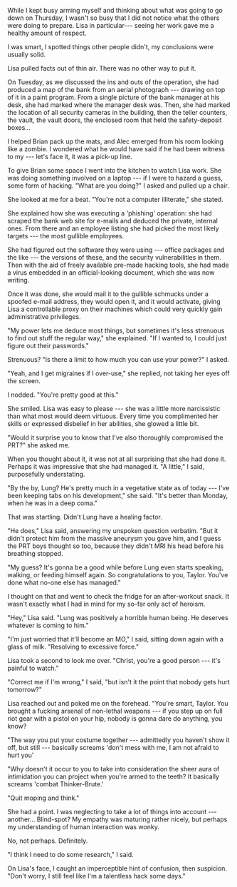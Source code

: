 While I kept busy arming myself and thinking about what was going to go down on Thursday,
I wasn't so busy that I did not notice what the others were doing to prepare.
Lisa in particular--- seeing her work gave me a healthy amount of respect.

I was smart, I spotted things other people didn't, my conclusions were usually solid.

Lisa pulled facts out of thin air. There was no other way to put it.

On Tuesday, as we discussed the ins and outs of the operation, she had produced a map
of the bank from an aerial photograph --- drawing on top of it in a paint program. From
a single picture of the bank manager at his desk, she had marked where the manager desk was.
Then, she had marked the location of all security cameras in the building, then the teller counters,
the vault, the vault doors, the enclosed room that held the safety-deposit boxes...

I helped Brian pack up the mats, and Alec emerged from his room looking like a zombie. I wondered
what he would have said if he had been witness to my --- let's face it, it was a pick-up line.

To give Brian some space I went into the kitchen to watch Lisa work. She was doing something involved
on a laptop --- if I were to hazard a guess, some form of hacking. "What are you doing?" I asked and pulled
up a chair.

She looked at me for a beat. "You're not a computer illiterate," she stated.

She explained how she was executing a 'phishing' operation: she had scraped the bank web site
for e-mails and deduced the private, internal ones. From there and an employee listing she had
picked the most likely targets --- the most gullible employees.

She had figured out the software they were using --- office packages and the like --- the versions
of these, and the security vulnerabilities in them. Then with the aid of freely available pre-made
hacking tools, she had made a virus embedded in an official-looking document, which she was now writing.

Once it was done, she would mail it to the gullible schmucks under a spoofed e-mail address, they would open it,
and it would activate, giving Lisa a controllable proxy on their machines which could very quickly gain
administrative privileges.

"My power lets me deduce most things, but sometimes it's less strenuous to find out stuff the regular way," she
explained. "If I wanted to, I could just figure out their passwords."

Strenuous? "Is there a limit to how much you can use your power?" I asked.

"Yeah, and I get migraines if I over-use," she replied, not taking her eyes off the screen.

I nodded. "You're pretty good at this."

She smiled. Lisa was easy to please --- she was a little more narcissistic than what most would deem
virtuous. Every time you complimented her skills or expressed disbelief in her abilities, she glowed
a little bit.

"Would it surprise you to know that I've also thoroughly compromised the PRT?" she asked me.

When you thought about it, it was not at all surprising that she had done it. Perhaps it was
impressive that she had managed it. "A little," I said, purposefully understating.

"By the by, Lung? He's pretty much in a vegetative state as of today --- I've been keeping tabs on his development,"
she said. "It's better than Monday, when he was in a deep coma."

That was startling. Didn't Lung have a healing factor.

"He does," Lisa said, answering my unspoken question verbatim. "But it didn't protect him from the massive
aneurysm you gave him, and I guess the PRT boys thought so too, because they didn't MRI his head before his
breathing stopped.

"My guess? It's gonna be a good while before Lung even starts speaking, walking, or feeding himself again.
So congratulations to you, Taylor. You've done what no-one else has managed."

I thought on that and went to check the fridge for an after-workout snack. It wasn't exactly what I had
in mind for my so-far only act of heroism.

"Hey," Lisa said. "Lung was positively a horrible human being. He deserves whatever is coming to him."

"I'm just worried that it'll become an MO," I said, sitting down again with a glass of milk.
"Resolving to excessive force."

Lisa took a second to look me over. "Christ, you're a good person --- it's painful to watch."

"Correct me if I'm wrong," I said, "but isn't it the point that nobody gets hurt tomorrow?"

Lisa reached out and poked me on the forehead. "You're smart, Taylor. You brought
a fucking arsenal of non-lethal weapons --- if you step up on full riot gear with a pistol on
your hip, nobody is gonna dare do anything, you know?

"The way you put your costume together --- admittedly you haven't show it off, but still ---
basically screams 'don't mess with me, I am not afraid to hurt you'

"Why doesn't it occur to you to take into consideration the sheer aura of intimidation you
can project when you're armed to the teeth? It basically screams 'combat Thinker-Brute.'

"Quit moping and think."

She had a point. I was neglecting to take a lot of things into account --- another... Blind-spot?
My empathy was maturing rather nicely, but perhaps my understanding of human interaction was wonky.

No, not perhaps. Definitely.

"I think I need to do some research," I said.

On Lisa's face, I caught an imperceptible hint of confusion, then suspicion. "Don't worry, I still
feel like I'm a talentless hack some days."
